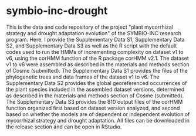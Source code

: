 # symbio-inc-drought
This is the data and code repository of the project "plant mycorrhizal strategy and drought adaptation evolution" of the SYMBIO-INC research program. Here, I provide the Supplementary Data S1, Supplementary Data S2, and Supplementary Data S3 as well as the R script with the default codes used to run the HMMs of incrementing complexity on dataset v1 to v6, using the corHMM function of the R package corHMM v2.1. The dataset v1 to v6 were assembled as described in the materials and methods section of Cosme (submitted). The Supplementary Data S1 provides the files of the phylogenetic trees and data frames of the dataset v1 to v6. The Supplementary Data S2 provides the global georeferenced occurrences of the plant species included in the assembled dataset versions, determined as described in the materials and methods section of Cosme (submitted). The Supplementary Data S3 provides the 810 output files of the corHMM function organized first based on dataset version analyzed, and second based on whether the models are of dependent or independent evolution of mycorrhizal strategy and drought adaptation. All files can be downloaded in the release section and can be open in RStudio.
